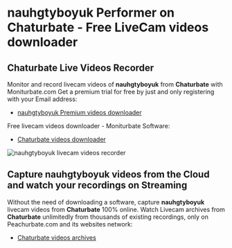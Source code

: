 # nauhgtyboyuk Performer on Chaturbate - Free LiveCam videos downloader

## Chaturbate Live Videos Recorder

Monitor and record livecam videos of **nauhgtyboyuk** from **Chaturbate** with Moniturbate.com
Get a premium trial for free by just and only registering with your Email address:
* [nauhgtyboyuk Premium videos downloader](https://moniturbate.com/request-demo-licence-key.html)

Free livecam videos downloader - Moniturbate Software:
* [Chaturbate videos downloader](https://moniturbate.com/moniturbate-download-software.html)

![nauhgtyboyuk livecam videos recorder](https://peachurnet.com/templates/moniturbate-software.png)


## Capture nauhgtyboyuk videos from the Cloud and watch your recordings on Streaming

Without the need of downloading a software, capture **nauhgtyboyuk** livecam videos from **Chaturbate** 100% online.
Watch Livecam archives from **Chaturbate** unlimitedly from thousands of existing recordings, only on Peachurbate.com and its websites network:
* [Chaturbate videos archives](https://peachurnet.com/)